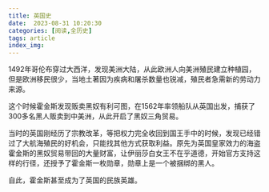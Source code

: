 ```yaml
---
title: 英国史
date:  2023-08-31 10:20:30
categories: [阅读,全历史]
tags: article
index_img: 
---
```

1492年哥伦布穿过大西洋，发现美洲大陆，从此欧洲人向美洲殖民建立种植园，但是欧洲移民很少，当地土著因为疾病和屠杀数量也锐减，殖民者急需新的劳动力来源。

这个时候霍金斯发现贩卖黑奴有利可图，在1562年率领船队从英国出发，捕获了300多名黑人贩卖到中美洲，从此开启了黑奴三角贸易。

当时的英国刚经历了宗教改革，等把权力完全收回到国王手中的时候，发现已经错过了大航海殖民的好机会，只能找其他方式获取利益。原先为英国皇家效力的海盗霍金斯的黑奴贸易带回的大量财富，让伊丽莎白女王不在乎道德，开始官方支持这样的行径，还授予了霍金斯一枚勋章，勋章上是一个被捆绑的黑人。

自此，霍金斯甚至成为了英国的民族英雄。